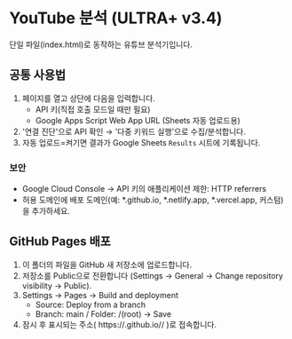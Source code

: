 # YouTube 분석 (ULTRA+ v3.4)
단일 파일(index.html)로 동작하는 유튜브 분석기입니다.

## 공통 사용법
1) 페이지를 열고 상단에 다음을 입력합니다.
   - API 키(직접 호출 모드일 때만 필요)
   - Google Apps Script Web App URL (Sheets 자동 업로드용)
2) '연결 진단'으로 API 확인 → '다중 키워드 실행'으로 수집/분석합니다.
3) 자동 업로드=켜기면 결과가 Google Sheets `Results` 시트에 기록됩니다.

### 보안
- Google Cloud Console → API 키의 애플리케이션 제한: HTTP referrers
- 허용 도메인에 배포 도메인(예: *.github.io, *.netlify.app, *.vercel.app, 커스텀)을 추가하세요.

## GitHub Pages 배포
1. 이 폴더의 파일을 GitHub 새 저장소에 업로드합니다.
2. 저장소를 Public으로 전환합니다 (Settings → General → Change repository visibility → Public).
3. Settings → Pages → Build and deployment
   - Source: Deploy from a branch
   - Branch: main / Folder: /(root) → Save
4. 잠시 후 표시되는 주소( https://<user>.github.io/<repo>/ )로 접속합니다.
